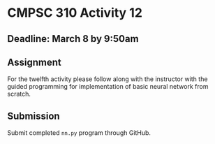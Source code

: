 # CMPSC 310 Activity 12

## Deadline: March 8 by 9:50am

## Assignment

 For the twelfth activity please follow along with the instructor with the guided programming for implementation of basic neural network from scratch.
 
## Submission

Submit completed `nn.py` program through GitHub.